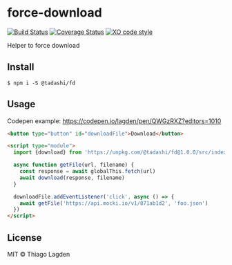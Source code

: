 # force-download

[![Build Status][ci-img]][ci]
[![Coverage Status][coveralls-img]][coveralls]
[![XO code style][xo-img]][xo]

[ci-img]:        https://github.com/lagden/force-download/workflows/Node.js%20CI/badge.svg
[ci]:            https://github.com/lagden/force-download/actions?query=workflow%3A%22Node.js+CI%22
[coveralls-img]: https://coveralls.io/repos/github/lagden/force-download/badge.svg?branch=main
[coveralls]:     https://coveralls.io/github/lagden/force-download?branch=main
[xo-img]:        https://img.shields.io/badge/code_style-XO-5ed9c7.svg
[xo]:            https://github.com/sindresorhus/xo


Helper to force download

## Install

```
$ npm i -S @tadashi/fd
```


## Usage

Codepen example: https://codepen.io/lagden/pen/QWGzRXZ?editors=1010

```html
<button type="button" id="downloadFile">Download</button>

<script type="module">
  import {download} from 'https://unpkg.com/@tadashi/fd@1.0.0/src/index.js'

  async function getFile(url, filename) {
    const response = await globalThis.fetch(url)
    await download(response, filename)
  }

  downloadFile.addEventListener('click', async () => {
    await getFile('https://api.mocki.io/v1/871ab1d2', 'foo.json')
  })
</script>
```


## License

MIT © Thiago Lagden
